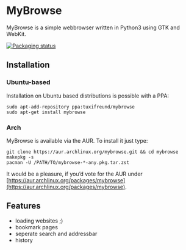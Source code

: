 # MyBrowse

MyBrowse is a simple webbrowser written in Python3 using GTK and WebKit.

[![Packaging status](https://repology.org/badge/vertical-allrepos/mybrowse.svg)](https://repology.org/project/mybrowse/versions)

## Installation

### Ubuntu-based

Installation on Ubuntu based distributions is possible with a PPA:

    sudo apt-add-repository ppa:tuxifreund/mybrowse
    sudo apt-get install mybrowse

### Arch

MyBrowse is available via the AUR. To install it just type:

    git clone https://aur.archlinux.org/mybrowse.git && cd mybrowse
    makepkg -s
    pacman -U /PATH/TO/mybrowse-*-any.pkg.tar.zst

It would be a pleasure, if you’d vote for the AUR under [https://aur.archlinux.org/packages/mybrowse](https://aur.archlinux.org/packages/mybrowse).

## Features

 * loading websites ;)
 * bookmark pages
 * seperate search and addressbar
 * history
